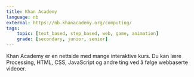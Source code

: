 ```yaml
---
title: Khan Academy
language: nb
external: https://nb.khanacademy.org/computing/
tags:
    topic: [text_based, step_based, web, game, animation]
    grade: [secondary, junior, senior]
---
```


Khan Academy er en nettside med mange interaktive kurs. Du kan lære  Processing,
HTML, CSS, JavaScript og andre ting ved å følge webbaserte videoer.
